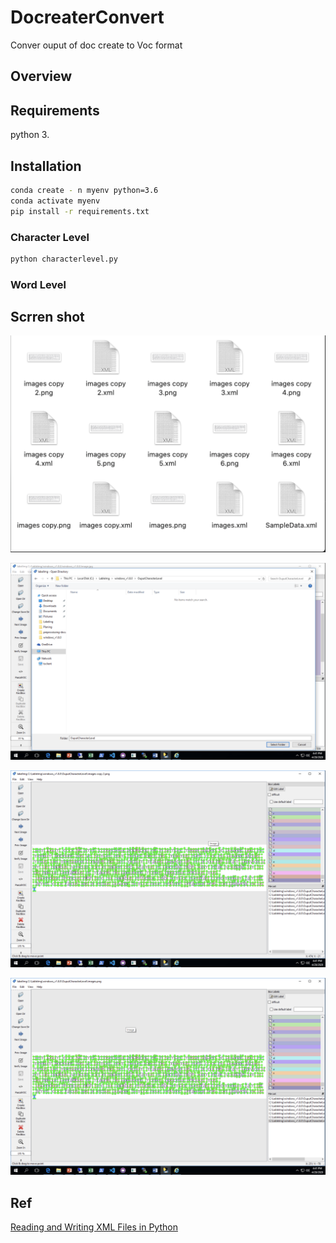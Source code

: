 # DocreaterConvert
 Conver ouput of doc create to Voc format

## Overview


## Requirements

python 3. 

## Installation
```bash
conda create - n myenv python=3.6
conda activate myenv
pip install -r requirements.txt
```

### Character Level

```bash
python characterlevel.py 
```

### Word Level

## Scrren shot
![result](/Images/resultfolder.png)

![Open folder](/Images/opendir.png)

![show in LabelImg](/Images/result1.png)

![Next Image](/Images/result2.png)

## Ref
[Reading and Writing XML Files in Python](https://stackabuse.com/reading-and-writing-xml-files-in-python/)
[](https://docs.python.org/3/library/xml.etree.elementtree.html#xml-tree-and-elements)
